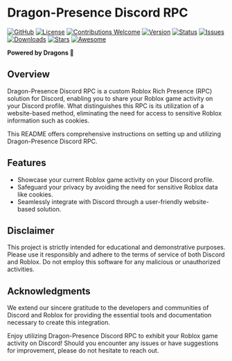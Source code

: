 # Dragon-Presence Discord RPC

[![GitHub](https://img.shields.io/badge/GitHub-View%20on%20GitHub-blue?logo=github)](https://github.com/Zirmith/Dragon-Presence-Rpc)
[![License](https://img.shields.io/badge/License-MIT-green)](https://opensource.org/licenses/MIT)
[![Contributions Welcome](https://img.shields.io/badge/Contributions-Welcome-brightgreen)](https://github.com/Zirmith/Dragon-Presence-Rpc)
[![Version](https://img.shields.io/badge/Version-1.0-brightgreen)](https://github.com/Zirmith/Dragon-Presence-Rpc/releases/tag/v1.0)
[![Status](https://img.shields.io/badge/Status-Stable-brightgreen)](https://github.com/Zirmith/Dragon-Presence-Rpc)
[![Issues](https://img.shields.io/github/issues/Zirmith/Dragon-Presence-Rpc)](https://github.com/Zirmith/Dragon-Presence-Rpc/issues)
[![Downloads](https://img.shields.io/github/downloads/Zirmith/Dragon-Presence-Rpc/total)](https://github.com/Zirmith/Dragon-Presence-Rpc/releases)
[![Stars](https://img.shields.io/github/stars/Zirmith/Dragon-Presence-Rpc)](https://github.com/Zirmith/Dragon-Presence-Rpc/stargazers)
[![Awesome](https://img.shields.io/badge/Awesome-Yes-brightgreen)](https://github.com/Zirmith/Dragon-Presence-Rpc)

**Powered by Dragons 🐉**

## Overview

Dragon-Presence Discord RPC is a custom Roblox Rich Presence (RPC) solution for Discord, enabling you to share your Roblox game activity on your Discord profile. What distinguishes this RPC is its utilization of a website-based method, eliminating the need for access to sensitive Roblox information such as cookies.

This README offers comprehensive instructions on setting up and utilizing Dragon-Presence Discord RPC.

## Features

- Showcase your current Roblox game activity on your Discord profile.
- Safeguard your privacy by avoiding the need for sensitive Roblox data like cookies.
- Seamlessly integrate with Discord through a user-friendly website-based solution.

## Disclaimer

This project is strictly intended for educational and demonstrative purposes. Please use it responsibly and adhere to the terms of service of both Discord and Roblox. Do not employ this software for any malicious or unauthorized activities.

## Acknowledgments

We extend our sincere gratitude to the developers and communities of Discord and Roblox for providing the essential tools and documentation necessary to create this integration.

Enjoy utilizing Dragon-Presence Discord RPC to exhibit your Roblox game activity on Discord! Should you encounter any issues or have suggestions for improvement, please do not hesitate to reach out.
